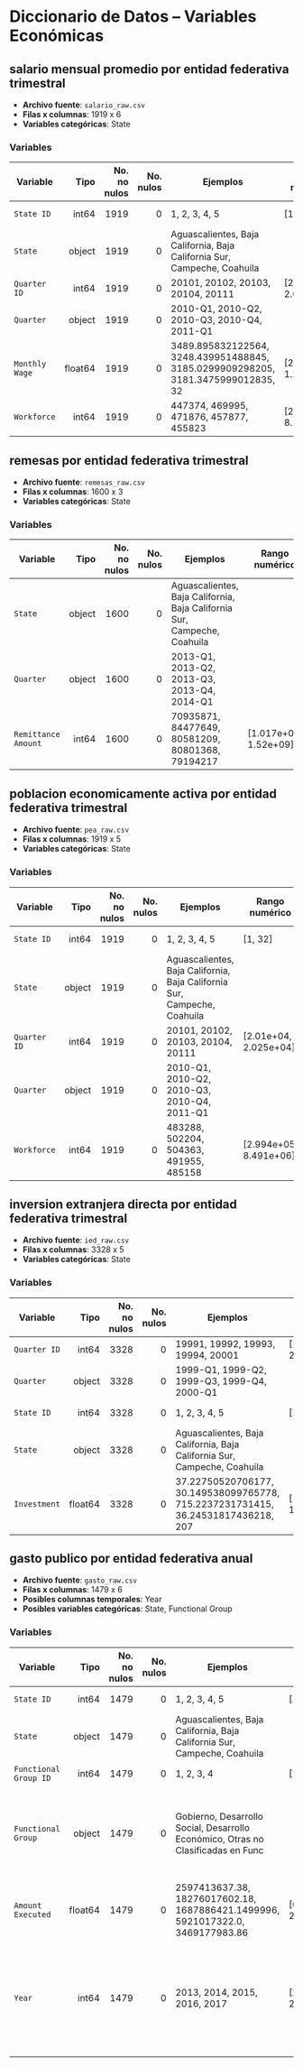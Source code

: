 # Diccionario de Datos – Variables Económicas

## salario mensual promedio por entidad federativa trimestral

- **Archivo fuente**: `salario_raw.csv`
- **Filas x columnas**: 1919 x 6
- **Variables categóricas**: State

### Variables

| Variable | Tipo | No. no nulos | No. nulos | Ejemplos | Rango numérico | Valores posibles | Descripción (inferida) | Unidades (inferidas) |
|---|---:|---:|---:|---|---|---|---|---|
| `State ID` | int64 | 1919 | 0 | 1, 2, 3, 4, 5 | [1, 32] |  | Identificador de entidad/estado/municipio/región. |  |
| `State` | object | 1919 | 0 | Aguascalientes, Baja California, Baja California Sur, Campeche, Coahuila |  |  | Identificador de entidad/estado/municipio/región. |  |
| `Quarter ID` | int64 | 1919 | 0 | 20101, 20102, 20103, 20104, 20111 | [2.01e+04, 2.025e+04] |  | Identificador o clave de referencia. |  |
| `Quarter` | object | 1919 | 0 | 2010-Q1, 2010-Q2, 2010-Q3, 2010-Q4, 2011-Q1 |  |  | Trimestre calendario. |  |
| `Monthly Wage` | float64 | 1919 | 0 | 3489.895832122564, 3248.439951488845, 3185.0299909298205, 3181.3475999012835, 32 | [2033, 1.234e+04] |  | Mes calendario. |  |
| `Workforce` | int64 | 1919 | 0 | 447374, 469995, 471876, 457877, 455823 | [2.806e+05, 8.191e+06] |  |  |  |

## remesas por entidad federativa trimestral

- **Archivo fuente**: `remesas_raw.csv`
- **Filas x columnas**: 1600 x 3
- **Variables categóricas**: State

### Variables

| Variable | Tipo | No. no nulos | No. nulos | Ejemplos | Rango numérico | Valores posibles | Descripción (inferida) | Unidades (inferidas) |
|---|---:|---:|---:|---|---|---|---|---|
| `State` | object | 1600 | 0 | Aguascalientes, Baja California, Baja California Sur, Campeche, Coahuila |  |  | Identificador de entidad/estado/municipio/región. |  |
| `Quarter` | object | 1600 | 0 | 2013-Q1, 2013-Q2, 2013-Q3, 2013-Q4, 2014-Q1 |  |  | Trimestre calendario. |  |
| `Remittance Amount` | int64 | 1600 | 0 | 70935871, 84477649, 80581209, 80801368, 79194217 | [1.017e+07, 1.52e+09] |  | Remesas monto. |  |

## poblacion economicamente activa por entidad federativa trimestral

- **Archivo fuente**: `pea_raw.csv`
- **Filas x columnas**: 1919 x 5
- **Variables categóricas**: State

### Variables

| Variable | Tipo | No. no nulos | No. nulos | Ejemplos | Rango numérico | Valores posibles | Descripción (inferida) | Unidades (inferidas) |
|---|---:|---:|---:|---|---|---|---|---|
| `State ID` | int64 | 1919 | 0 | 1, 2, 3, 4, 5 | [1, 32] |  | Identificador de entidad/estado/municipio/región. |  |
| `State` | object | 1919 | 0 | Aguascalientes, Baja California, Baja California Sur, Campeche, Coahuila |  |  | Identificador de entidad/estado/municipio/región. |  |
| `Quarter ID` | int64 | 1919 | 0 | 20101, 20102, 20103, 20104, 20111 | [2.01e+04, 2.025e+04] |  | Identificador o clave de referencia. |  |
| `Quarter` | object | 1919 | 0 | 2010-Q1, 2010-Q2, 2010-Q3, 2010-Q4, 2011-Q1 |  |  | Trimestre calendario. |  |
| `Workforce` | int64 | 1919 | 0 | 483288, 502204, 504363, 491955, 485158 | [2.994e+05, 8.491e+06] |  |  |  |

## inversion extranjera directa por entidad federativa trimestral

- **Archivo fuente**: `ied_raw.csv`
- **Filas x columnas**: 3328 x 5
- **Variables categóricas**: State

### Variables

| Variable | Tipo | No. no nulos | No. nulos | Ejemplos | Rango numérico | Valores posibles | Descripción (inferida) | Unidades (inferidas) |
|---|---:|---:|---:|---|---|---|---|---|
| `Quarter ID` | int64 | 3328 | 0 | 19991, 19992, 19993, 19994, 20001 | [1.999e+04, 2.024e+04] |  | Identificador o clave de referencia. |  |
| `Quarter` | object | 3328 | 0 | 1999-Q1, 1999-Q2, 1999-Q3, 1999-Q4, 2000-Q1 |  |  | Trimestre calendario. |  |
| `State ID` | int64 | 3328 | 0 | 1, 2, 3, 4, 5 | [1, 32] |  | Identificador de entidad/estado/municipio/región. |  |
| `State` | object | 3328 | 0 | Aguascalientes, Baja California, Baja California Sur, Campeche, Coahuila |  |  | Identificador de entidad/estado/municipio/región. |  |
| `Investment` | float64 | 3328 | 0 | 37.22750520706177, 30.149538099765778, 715.2237231731415, 36.24531817436218, 207 | [-1585, 1.381e+04] |  |  |  |

## gasto publico por entidad federativa anual

- **Archivo fuente**: `gasto_raw.csv`
- **Filas x columnas**: 1479 x 6
- **Posibles columnas temporales**: Year
- **Posibles variables categóricas**: State, Functional Group

### Variables

| Variable | Tipo | No. no nulos | No. nulos | Ejemplos | Rango numérico | Valores posibles | Descripción (inferida) | Unidades (inferidas) |
|---|---:|---:|---:|---|---|---|---|---|
| `State ID` | int64 | 1479 | 0 | 1, 2, 3, 4, 5 | [1, 35] |  | Identificador de entidad/estado/municipio/región. |  |
| `State` | object | 1479 | 0 | Aguascalientes, Baja California, Baja California Sur, Campeche, Coahuila |  |  | Identificador de entidad/estado/municipio/región. |  |
| `Functional Group ID` | int64 | 1479 | 0 | 1, 2, 3, 4 | [1, 4] | 1, 2, 3, 4 | Identificador o clave de referencia. |  |
| `Functional Group` | object | 1479 | 0 | Gobierno, Desarrollo Social, Desarrollo Económico, Otras no Clasificadas en Func |  | Gobierno, Desarrollo Social, Desarrollo Económico, Otras no Clasificadas en Func |  |  |
| `Amount Executed` | float64 | 1479 | 0 | 2597413637.38, 18276017602.18, 1687886421.1499996, 5921017322.0, 3469177983.86 | [0, 2.338e+12] |  |  |  |
| `Year` | int64 | 1479 | 0 | 2013, 2014, 2015, 2016, 2017 | [2013, 2023] | 2013, 2014, 2015, 2016, 2017, 2018, 2019, 2020, 2021, 2022, 2023 | Año calendario. |  |


